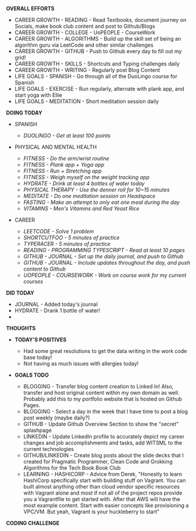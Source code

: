**OVERALL EFFORTS**

- CAREER GROWTH - READING - Read Textbooks, document journey on Socials, make book club content and post to Github/Blogs
- CAREER GROWTH - COLLEGE - UoPEOPLE - CourseWork
- CAREER GROWTH - ALGORITHMS - Build up the skill set of being an algorithm guru via LeetCode and other similar challenges
- CAREER GROWTH - GITHUB - Push to Github every day to fill out my grid!
- CAREER GROWTH - SKILLS - Shortcuts and Typing challenges daily
- CAREER GROWTH - WRITING - Regularly post Blog Content
- LIFE GOALS - SPANISH - Go through all of the DuoLingo course for Spanish
- LIFE GOALS - EXERCISE - Run regularly, alternate with plank app, and start yoga with Ellie
- LIFE GOALS - MEDITATION - Short meditation session daily

**DOING TODAY**

- SPANISH

  - _DUOLINGO - Get at least 100 points_

- PHYSICAL AND MENTAL HEALTH

  - _FITNESS - Do the arm/wrist routine_
  - _FITNESS - Plank app + Yoga app_
  - _FITNESS - Run + Stretching app_
  - _FITNESS - Weigh myself on the weight tracking app_
  - _HYDRATE - Drink at least 4 bottles of water today_
  - _PHYSICAL THERAPY - Use the denner roll for 10~15 minutes_
  - _MEDITATE - Do one meditation session on Headspace_
  - _FASTING - Make an attempt to only eat one meal during the day_
  - _VITAMINS - Men's Vitamins and Red Yeast Rice_

- CAREER

  - _LEETCODE - Solve 1 problem_
  - _SHORTCUTFOO - 5 minutes of practice_
  - _TYPERACER - 5 minutes of practice_
  - _READING - PROGRAMMING TYPESCRIPT - Read at least 10 pages_
  - _GITHUB - JOURNAL - Set up the daily journal, and push to Github_
  - _GITHUB - JOURNAL - Include updates throughout the day, and push content to Github_
  - _UOPEOPLE - COURSEWORK - Work on course work for my current courses_

**DID TODAY**

- JOURNAL - Added today's journal
- HYDRATE - Drank 1 bottle of water!
- 

**THOUGHTS**

- **TODAY'S POSITIVES**

  - Had some great resolutions to get the data writing in the work code base today!
  - Not having as much issues with allergies today!

- **GOALS TODO**

  - BLOGGING - Transfer blog content creation to Linked In! Also, transfer and host original content within my own domain as well. Probably add this to my portfolio website that is hosted on Github Pages.
  - BLOGGING - Select a day in the week that I have time to post a blog post weekly (maybe daily?)
  - GITHUB - Update Github Overview Section to show the "secret" splashpage
  - LINKEDIN - Update LinkedIn profile to accurately depict my career changes and job accomplishments and tasks, add WITSML to the current technologies
  - GITHUB/LINKEDIN - Create blog posts about the slide decks that I created for Pragmatic Programmer, Clean Code and Grokking Algorithms for the Tech Book Book Club
  - LEARNING - HASHICORP - Advice from Derek, "Honestly to learn HashiCorp specifically start with building stuff on Vagrant. You can built almost anything other than cloud vendor specific resources with Vagrant alone and most if not all of the project repos provide you a Vagrantfile to get started with. After that AWS will have the most example content. Start with easier concepts like provisioning a VPC/VM. But yeah, Vagrant is your huckleberry to start"

**CODING CHALLENGE**

```js

```

